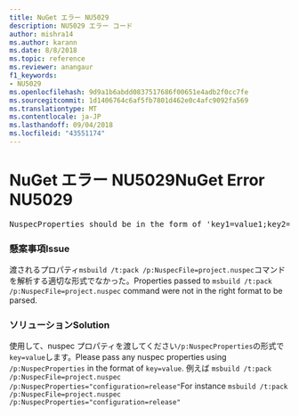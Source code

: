 ```yaml
---
title: NuGet エラー NU5029
description: NU5029 エラー コード
author: mishra14
ms.author: karann
ms.date: 8/8/2018
ms.topic: reference
ms.reviewer: anangaur
f1_keywords:
- NU5029
ms.openlocfilehash: 9d9a1b6abdd0837517686f00651e4adb2f0cc7fe
ms.sourcegitcommit: 1d1406764c6af5fb7801d462e0c4afc9092fa569
ms.translationtype: MT
ms.contentlocale: ja-JP
ms.lasthandoff: 09/04/2018
ms.locfileid: "43551174"
---
```

# <a name="nuget-error-nu5029"></a><span data-ttu-id="4ba01-103">NuGet エラー NU5029</span><span class="sxs-lookup"><span data-stu-id="4ba01-103">NuGet Error NU5029</span></span>
<pre>NuspecProperties should be in the form of 'key1=value1;key2=value2'.</pre>

### <a name="issue"></a><span data-ttu-id="4ba01-104">懸案事項</span><span class="sxs-lookup"><span data-stu-id="4ba01-104">Issue</span></span>

<span data-ttu-id="4ba01-105">渡されるプロパティ`msbuild /t:pack /p:NuspecFile=project.nuspec`コマンドを解析する適切な形式でなかった。</span><span class="sxs-lookup"><span data-stu-id="4ba01-105">Properties passed to `msbuild /t:pack /p:NuspecFile=project.nuspec` command were not in the right format to be parsed.</span></span>


### <a name="solution"></a><span data-ttu-id="4ba01-106">ソリューション</span><span class="sxs-lookup"><span data-stu-id="4ba01-106">Solution</span></span>

<span data-ttu-id="4ba01-107">使用して、nuspec プロパティを渡してください`/p:NuspecProperties`の形式で`key=value`します。</span><span class="sxs-lookup"><span data-stu-id="4ba01-107">Please pass any nuspec properties using `/p:NuspecProperties` in the format of `key=value`.</span></span> <span data-ttu-id="4ba01-108">例えば `msbuild /t:pack /p:NuspecFile=project.nuspec /p:NuspecProperties="configuration=release"`</span><span class="sxs-lookup"><span data-stu-id="4ba01-108">For instance `msbuild /t:pack /p:NuspecFile=project.nuspec /p:NuspecProperties="configuration=release"`</span></span>

